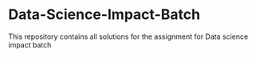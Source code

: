 # Data-Science-Impact-Batch
This repository contains all solutions for the assignment for Data science impact batch
